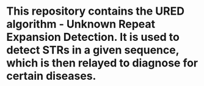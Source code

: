 # This repository contains the URED algorithm - Unknown Repeat Expansion Detection. It is used to detect STRs in a given sequence, which is then relayed to diagnose for certain diseases.
